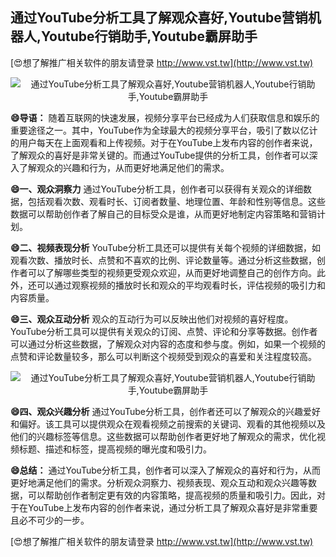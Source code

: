 ## **通过YouTube分析工具了解观众喜好,Youtube营销机器人,Youtube行销助手,Youtube霸屏助手**

[😍想了解推广相关软件的朋友请登录 http://www.vst.tw](http://www.vst.tw)

 <center><img src="https://vst.tw/MP4/tuiguang/png/7.png" alt="通过YouTube分析工具了解观众喜好,Youtube营销机器人,Youtube行销助手,Youtube霸屏助手"></center>

**😄导语：**
随着互联网的快速发展，视频分享平台已经成为人们获取信息和娱乐的重要途径之一。其中，YouTube作为全球最大的视频分享平台，吸引了数以亿计的用户每天在上面观看和上传视频。对于在YouTube上发布内容的创作者来说，了解观众的喜好是非常关键的。而通过YouTube提供的分析工具，创作者可以深入了解观众的兴趣和行为，从而更好地满足他们的需求。

**😄一、观众洞察力**
通过YouTube分析工具，创作者可以获得有关观众的详细数据，包括观看次数、观看时长、订阅者数量、地理位置、年龄和性别等信息。这些数据可以帮助创作者了解自己的目标受众是谁，从而更好地制定内容策略和营销计划。

**😄二、视频表现分析**
YouTube分析工具还可以提供有关每个视频的详细数据，如观看次数、播放时长、点赞和不喜欢的比例、评论数量等。通过分析这些数据，创作者可以了解哪些类型的视频更受观众欢迎，从而更好地调整自己的创作方向。此外，还可以通过观察视频的播放时长和观众的平均观看时长，评估视频的吸引力和内容质量。

**😄三、观众互动分析**
观众的互动行为可以反映出他们对视频的喜好程度。YouTube分析工具可以提供有关观众的订阅、点赞、评论和分享等数据。创作者可以通过分析这些数据，了解观众对内容的态度和参与度。例如，如果一个视频的点赞和评论数量较多，那么可以判断这个视频受到观众的喜爱和关注程度较高。

 <center><img src="https://vst.tw/MP4/tuiguang/png/1.png" alt="通过YouTube分析工具了解观众喜好,Youtube营销机器人,Youtube行销助手,Youtube霸屏助手"></center>

**😄四、观众兴趣分析**
通过YouTube分析工具，创作者还可以了解观众的兴趣爱好和偏好。该工具可以提供观众在观看视频之前搜索的关键词、观看的其他视频以及他们的兴趣标签等信息。这些数据可以帮助创作者更好地了解观众的需求，优化视频标题、描述和标签，提高视频的曝光度和吸引力。

**😄总结：**
通过YouTube分析工具，创作者可以深入了解观众的喜好和行为，从而更好地满足他们的需求。分析观众洞察力、视频表现、观众互动和观众兴趣等数据，可以帮助创作者制定更有效的内容策略，提高视频的质量和吸引力。因此，对于在YouTube上发布内容的创作者来说，通过分析工具了解观众喜好是非常重要且必不可少的一步。

[😍想了解推广相关软件的朋友请登录 http://www.vst.tw](http://www.vst.tw)



